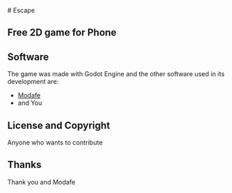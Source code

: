 #‌ Escape


## Free 2D game for Phone

## Software

The game was made with Godot Engine and the other software used in its development are:
* [Modafe](https://mmd..)
* and You

## License and Copyright

Anyone who wants to contribute

## Thanks

Thank you and Modafe
